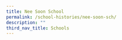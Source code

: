 ```yaml
---
title: Nee Soon School
permalink: /school-histories/nee-soon-sch/
description: ""
third_nav_title: Schools
---
```


